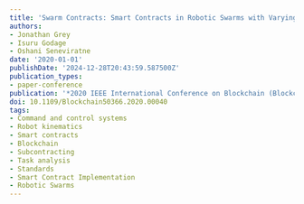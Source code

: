 ```yaml
---
title: 'Swarm Contracts: Smart Contracts in Robotic Swarms with Varying Agent Behavior'
authors:
- Jonathan Grey
- Isuru Godage
- Oshani Seneviratne
date: '2020-01-01'
publishDate: '2024-12-28T20:43:59.587500Z'
publication_types:
- paper-conference
publication: '*2020 IEEE International Conference on Blockchain (Blockchain)*'
doi: 10.1109/Blockchain50366.2020.00040
tags:
- Command and control systems
- Robot kinematics
- Smart contracts
- Blockchain
- Subcontracting
- Task analysis
- Standards
- Smart Contract Implementation
- Robotic Swarms
---
```

